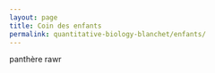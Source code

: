 ```yaml
---
layout: page
title: Coin des enfants 
permalink: quantitative-biology-blanchet/enfants/
---
```


panthère rawr
